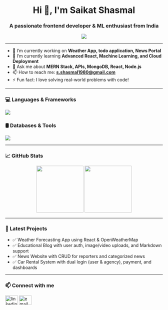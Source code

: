 <h1 align="center">Hi 👋, I'm Saikat Shasmal</h1>
<h3 align="center">A passionate frontend developer & ML enthusiast from India</h3>

<p align="center">
  <img src="https://readme-typing-svg.demolab.com/?lines=Code%20%F0%9F%92%BB%20Eat%20%F0%9F%8D%B3%20Sleep%20%F0%9F%9A%CF%20Repeat&center=true&width=440&height=45&color=00ADB5&vCenter=true&size=20" />
</p>

---

- 🔭 I’m currently working on **Weather App, todo application, News Portal**
- 🌱 I’m currently learning **Advanced React, Machine Learning, and Cloud Deployment**
- 💬 Ask me about **MERN Stack, APIs, MongoDB, React, Node.js**
- 📫 How to reach me: **s.shasmal1980@gmail.com**
- ⚡ Fun fact: I love solving real-world problems with code!

---


### 💻 Languages & Frameworks
<img src="https://skillicons.dev/icons?i=js,cpp,python,html,css,react,nodejs,express" />

### 🛢️ Databases & Tools
<img src="https://skillicons.dev/icons?i=mongodb,mysql,sqlite,git,github,vscode" />



---

### 📈 GitHub Stats

<p align="center">
  <img src="https://github-readme-stats.vercel.app/api?username=Dumisko&show_icons=true&theme=react&count_private=true" height="150"/>
  <img src="https://github-readme-stats.vercel.app/api/top-langs/?username=Dumisko&layout=compact&theme=react" height="150"/>   
</p>

---

### 🧠 Latest Projects

- ✅ Weather Forecasting App using React & OpenWeatherMap
- ✅ Educational Blog with user auth, image/video uploads, and Markdown support
- ✅ News Website with CRUD for reporters and categorized news
- ✅ Car Rental System with dual login (user & agency), payment, and dashboards

---

### 📫 Connect with me

<p align="left">
  <a href="https://www.linkedin.com/in/saikat-shasmal-257a91176/" target="blank"><img align="center" src="https://cdn.jsdelivr.net/npm/simple-icons@3.0.1/icons/linkedin.svg" alt="linkedin" height="30" width="40" /></a>
  <a href="mailto:s.shasmal1980@gmail.com"><img align="center" src="https://cdn.jsdelivr.net/npm/simple-icons@3.0.1/icons/gmail.svg" alt="email" height="30" width="40" /></a>
</p>

